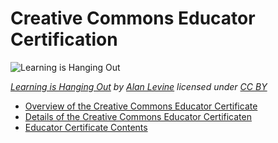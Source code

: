 # Creative Commons Educator Certification

![Learning is Hanging Out](https://github.com/creativecommons/cc-cert-edu/blob/master/images/learning.jpg "Learning is Hanging Out")

*[Learning is Hanging Out](https://www.flickr.com/photos/cogdog/15905754123) by [Alan Levine](https://www.flickr.com/photos/cogdog/) licensed under [CC BY](https://creativecommons.org/licenses/by/2.0/)*

* [Overview of the Creative Commons Educator Certificate](overview/index.md) 
* [Details of the Creative Commons Educator Certificaten](details/index.md) 
* [Educator Certificate Contents](contents/index.md)  

